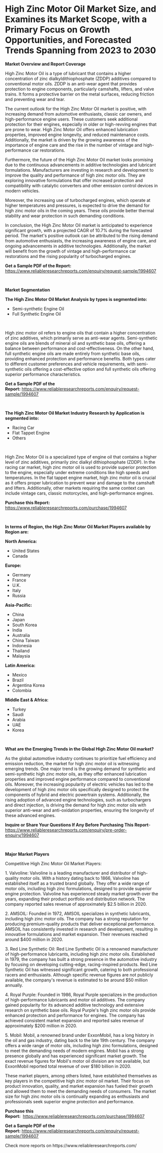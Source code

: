 <p><h1>High Zinc Motor Oil Market Size, and Examines its Market Scope, with a Primary Focus on Growth Opportunities, and Forecasted Trends Spanning from 2023 to 2030</h1></p><p><strong>Market Overview and Report Coverage</strong></p>
<p><p>High Zinc Motor Oil is a type of lubricant that contains a higher concentration of zinc dialkyldithiophosphate (ZDDP) additives compared to conventional motor oils. ZDDP is an anti-wear agent that provides protection to engine components, particularly camshafts, lifters, and valve trains. It forms a protective barrier on the metal surfaces, reducing friction and preventing wear and tear.</p><p>The current outlook for the High Zinc Motor Oil market is positive, with increasing demand from automotive enthusiasts, classic car owners, and high-performance engine users. These customers seek additional protection for their engines, especially in older or high-revving engines that are prone to wear. High Zinc Motor Oil offers enhanced lubrication properties, improved engine longevity, and reduced maintenance costs. Additionally, the market is driven by the growing awareness of the importance of engine care and the rise in the number of vintage and high-performance car restorations.</p><p>Furthermore, the future of the High Zinc Motor Oil market looks promising due to the continuous advancements in additive technologies and lubricant formulations. Manufacturers are investing in research and development to improve the quality and performance of high zinc motor oils. They are exploring innovative formulations that offer increased protection and compatibility with catalytic converters and other emission control devices in modern vehicles.</p><p>Moreover, the increasing use of turbocharged engines, which operate at higher temperatures and pressures, is expected to drive the demand for high zinc motor oils in the coming years. These oils provide better thermal stability and wear protection in such demanding conditions.</p><p>In conclusion, the High Zinc Motor Oil market is anticipated to experience significant growth, with a projected CAGR of 10.7% during the forecasted period. The market's positive outlook can be attributed to the rising demand from automotive enthusiasts, the increasing awareness of engine care, and ongoing advancements in additive technologies. Additionally, the market will benefit from the growth of vintage and high-performance car restorations and the rising popularity of turbocharged engines.</p></p>
<p><strong>Get a Sample PDF of the Report:</strong> <a href="https://www.reliableresearchreports.com/enquiry/request-sample/1994607">https://www.reliableresearchreports.com/enquiry/request-sample/1994607</a></p>
<p>&nbsp;</p>
<p><strong>Market Segmentation</strong></p>
<p><strong>The High Zinc Motor Oil Market Analysis by types is segmented into:</strong></p>
<p><ul><li>Semi-synthetic Engine Oil</li><li>Full Synthetic Engine Oil</li></ul></p>
<p>&nbsp;</p>
<p><p>High zinc motor oil refers to engine oils that contain a higher concentration of zinc additives, which primarily serve as anti-wear agents. Semi-synthetic engine oils are blends of mineral oil and synthetic base oils, offering a balance between performance and cost-effectiveness. On the other hand, full synthetic engine oils are made entirely from synthetic base oils, providing enhanced protection and performance benefits. Both types cater to different customer preferences and vehicle requirements, with semi-synthetic oils offering a cost-effective option and full synthetic oils offering superior performance characteristics.</p></p>
<p><strong>Get a Sample PDF of the Report:</strong>&nbsp;<a href="https://www.reliableresearchreports.com/enquiry/request-sample/1994607">https://www.reliableresearchreports.com/enquiry/request-sample/1994607</a></p>
<p>&nbsp;</p>
<p><strong>The High Zinc Motor Oil Market Industry Research by Application is segmented into:</strong></p>
<p><ul><li>Racing Car</li><li>Flat Tappet Engine</li><li>Others</li></ul></p>
<p>&nbsp;</p>
<p><p>High Zinc Motor Oil is a specialized type of engine oil that contains a higher level of zinc additives, primarily zinc dialkyl dithiophosphate (ZDDP). In the racing car market, high zinc motor oil is used to provide superior protection to the engine, especially under extreme conditions like high speeds and temperatures. In the flat tappet engine market, high zinc motor oil is crucial as it offers proper lubrication to prevent wear and damage to the camshaft and lifters. Additionally, other markets requiring the same context can include vintage cars, classic motorcycles, and high-performance engines.</p></p>
<p><strong>Purchase this Report:</strong>&nbsp; <a href="https://www.reliableresearchreports.com/purchase/1994607">https://www.reliableresearchreports.com/purchase/1994607</a></p>
<p>&nbsp;</p>
<p><strong>In terms of Region, the High Zinc Motor Oil Market Players available by Region are:</strong></p>
<p>
    <p> <strong> North America: </strong>
        <ul>
            <li>United States</li>
            <li>Canada</li>
        </ul>
        </p> 
    <p> <strong> Europe: </strong>
        <ul>
            <li>Germany</li>
            <li>France</li>
            <li>U.K.</li>
            <li>Italy</li>
            <li>Russia</li>
        </ul>
        </p> 
    <p> <strong> Asia-Pacific: </strong>
        <ul>
            <li>China</li>
            <li>Japan</li>
            <li>South Korea</li>
            <li>India</li>
            <li>Australia</li>
            <li>China Taiwan</li>
            <li>Indonesia</li>
            <li>Thailand</li>
            <li>Malaysia</li>
        </ul>
        </p> 
    <p> <strong> Latin America: </strong>
        <ul>
            <li>Mexico</li>
            <li>Brazil</li>
            <li>Argentina Korea</li>
            <li>Colombia</li>
        </ul>
        </p> 
    <p> <strong> Middle East & Africa: </strong>
        <ul>
            <li>Turkey</li>
            <li>Saudi</li>
            <li>Arabia</li>
            <li>UAE</li>
            <li>Korea</li>
        </ul>
    </p>
    </p>
<p>&nbsp;</p>
<p><strong>What are the Emerging Trends in the Global High Zinc Motor Oil market?</strong></p>
<p><p>As the global automotive industry continues to prioritize fuel efficiency and emission reduction, the market for high zinc motor oil is witnessing emerging trends. One major trend is the growing demand for synthetic and semi-synthetic high zinc motor oils, as they offer enhanced lubrication properties and improved engine performance compared to conventional oils. Moreover, the increasing popularity of electric vehicles has led to the development of high zinc motor oils specifically designed to protect the components of hybrid and electric powertrain systems. Additionally, the rising adoption of advanced engine technologies, such as turbochargers and direct injection, is driving the demand for high zinc motor oils with superior anti-wear and anti-oxidation properties, ensuring the longevity of these advanced engines.</p></p>
<p><strong>Inquire or Share Your Questions If Any Before Purchasing This Report</strong>- <a href="https://www.reliableresearchreports.com/enquiry/pre-order-enquiry/1994607">https://www.reliableresearchreports.com/enquiry/pre-order-enquiry/1994607</a></p>
<p>&nbsp;</p>
<p><strong>Major Market Players</strong></p>
<p><p>Competitive High Zinc Motor Oil Market Players:</p><p>1. Valvoline: Valvoline is a leading manufacturer and distributor of high-quality motor oils. With a history dating back to 1866, Valvoline has established itself as a trusted brand globally. They offer a wide range of motor oils, including high zinc formulations, designed to provide superior engine protection. Valvoline has experienced steady market growth over the years, expanding their product portfolio and distribution network. The company reported sales revenue of approximately $2.5 billion in 2020.</p><p>2. AMSOIL: Founded in 1972, AMSOIL specializes in synthetic lubricants, including high zinc motor oils. The company has a strong reputation for producing premium-quality products that deliver exceptional performance. AMSOIL has consistently invested in research and development, resulting in innovative formulations and market expansion. Their revenues reached around $400 million in 2020.</p><p>3. Red Line Synthetic Oil: Red Line Synthetic Oil is a renowned manufacturer of high-performance lubricants, including high zinc motor oils. Established in 1979, the company has built a strong presence in the automotive industry by focusing on developing cutting-edge, racing-inspired products. Red Line Synthetic Oil has witnessed significant growth, catering to both professional racers and enthusiasts. Although specific revenue figures are not publicly available, the company's revenue is estimated to be around $50 million annually.</p><p>4. Royal Purple: Founded in 1986, Royal Purple specializes in the production of high-performance lubricants and motor oil additives. The company gained popularity for its advanced additive technology and extensive research on synthetic base oils. Royal Purple's high zinc motor oils provide enhanced protection and performance for engines. The company has achieved consistent market expansion and reported sales revenue of approximately $200 million in 2020.</p><p>5. Mobil: Mobil, a renowned brand under ExxonMobil, has a long history in the oil and gas industry, dating back to the late 19th century. The company offers a wide range of motor oils, including high zinc formulations, designed to meet the demanding needs of modern engines. Mobil has a strong presence globally and has experienced significant market growth. The exact revenue figures for Mobil's motor oil division are not available, but ExxonMobil reported total revenue of over $180 billion in 2020.</p><p>These market players, among others listed, have established themselves as key players in the competitive high zinc motor oil market. Their focus on product innovation, quality, and market expansion has fueled their growth and allowed them to meet the demanding needs of consumers. The market size for high zinc motor oils is continually expanding as enthusiasts and professionals seek superior engine protection and performance.</p></p>
<p><strong>Purchase this Report:</strong>&nbsp;&nbsp;<a href="https://www.reliableresearchreports.com/purchase/1994607">https://www.reliableresearchreports.com/purchase/1994607</a></p>
<p></p>
<p><strong>Get a Sample PDF of the Report:</strong>&nbsp;<a href="https://www.reliableresearchreports.com/enquiry/request-sample/1994607">https://www.reliableresearchreports.com/enquiry/request-sample/1994607</a></p>
<p>Check more reports on https://www.reliableresearchreports.com/</p>